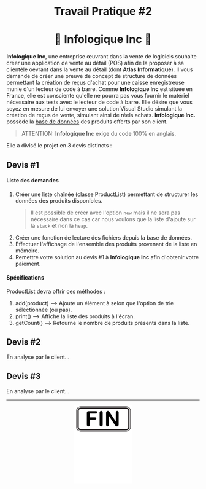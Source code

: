 <h1 align="Center">Travail Pratique #2</h1>
<h1 align="Center">🧾 Infologique Inc 🧾</h1>

**Infologique Inc**, une entreprise œuvrant dans la vente de logiciels souhaite créer une application de vente au détail (POS) afin de la proposer à sa clientèle oevrant dans la vente au détail (dont **Atlas Informatique**). Il vous demande de créer une preuve de concept de structure de données permettant la création de reçus d'achat pour une caisse enregistreuse munie d'un lecteur de code à barre. Comme **Infologique Inc** est située en France, elle est consciente qu'elle ne pourra pas vous fournir le matériel nécessaire aux tests avec le lecteur de code à barre. Elle désire que vous soyez en mesure de lui envoyer une solution Visual Studio simulant la création de reçus de vente, simulant ainsi de réels achats. **Infologique Inc.** possède la [base de données](./_bin/products.dat) des produits offerts par son client.

> ATTENTION: **Infologique Inc** exige du code 100% en anglais.

Elle a divisé le projet en 3 devis distincts :

## Devis #1

#### Liste des demandes

1. Créer une liste chaînée (classe ProductList) permettant de structurer les données des produits disponibles.
   > Il est possible de créer avec l'option `new` mais il ne sera pas nécessaire dans ce cas car nous voulons que la liste d'ajoute sur la `stack` et non la `heap`.
2. Créer une fonction de lecture des fichiers depuis la base de données.
3. Effectuer l'affichage de l'ensemble des produits provenant de la liste en mémoire.
4. Remettre votre solution au devis #1 à **Infologique Inc** afin d'obtenir votre paiement.

#### Spécifications

ProductList devra offrir ces méthodes :

1. add(product) --> Ajoute un élément à selon que l'option de trie sélectionnée (ou pas).
2. print() --> Affiche la liste des produits à l'écran.
3. getCount() --> Retourne le nombre de produits présents dans la liste.

## Devis #2

En analyse par le client...

## Devis #3

En analyse par le client...

<hr/>
<p align="Center"><img src="./images/end.png" alt="drawing" width="150"/></p>
